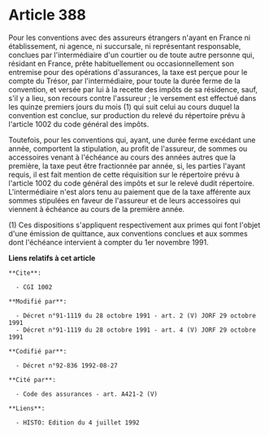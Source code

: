 # Article 388

Pour les conventions avec des assureurs étrangers n'ayant en France ni établissement, ni agence, ni succursale, ni
représentant responsable, conclues par l'intermédiaire d'un courtier ou de toute autre personne qui, résidant en France,
prête habituellement ou occasionnellement son entremise pour des opérations d'assurances, la taxe est perçue pour le compte
du Trésor, par l'intermédiaire, pour toute la durée ferme de la convention, et versée par lui à la recette des impôts de sa
résidence, sauf, s'il y a lieu, son recours contre l'assureur ; le versement est effectué dans les quinze premiers jours du
mois (1) qui suit celui au cours duquel la convention est conclue, sur production du relevé du répertoire prévu à l'article
1002 du code général des impôts.

Toutefois, pour les conventions qui, ayant, une durée ferme excédant une année, comportent la stipulation, au profit de
l'assureur, de sommes ou accessoires venant à l'échéance au cours des années autres que la première, la taxe peut être
fractionnée par année, si, les parties l'ayant requis, il est fait mention de cette réquisition sur le répertoire prévu à
l'article 1002 du code général des impôts et sur le relevé dudit répertoire. L'intermédiaire n'est alors tenu au paiement que
de la taxe afférente aux sommes stipulées en faveur de l'assureur et de leurs accessoires qui viennent à échéance au cours de
la première année.

(1) Ces dispositions s'appliquent respectivement aux primes qui font l'objet d'une émission de quittance, aux conventions
conclues et aux sommes dont l'échéance intervient à compter du 1er novembre 1991.

**Liens relatifs à cet article**

	**Cite**:

	  - CGI 1002

	**Modifié par**:

	  - Décret n°91-1119 du 28 octobre 1991 - art. 2 (V) JORF 29 octobre 1991
	  - Décret n°91-1119 du 28 octobre 1991 - art. 4 (V) JORF 29 octobre 1991

	**Codifié par**:

	  - Décret n°92-836 1992-08-27

	**Cité par**:

	  - Code des assurances - art. A421-2 (V)

	**Liens**:

	  - HISTO: Edition du 4 juillet 1992
